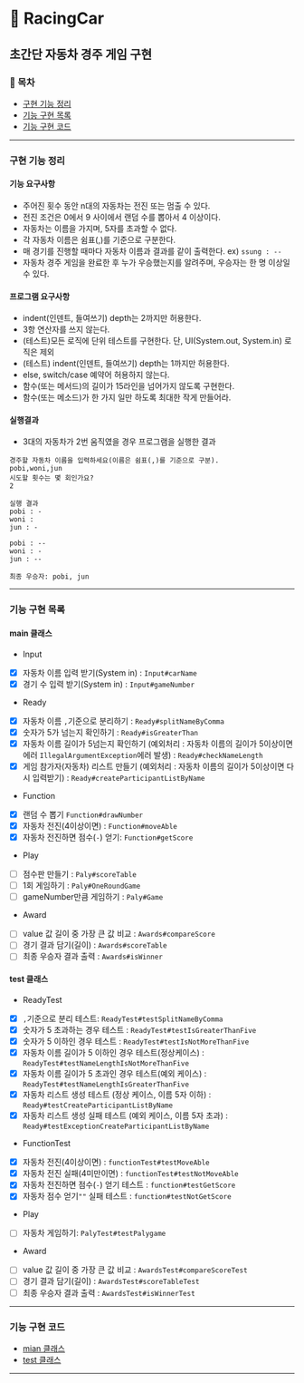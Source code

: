 🚗 RacingCar 
========================
초간단 자동차 경주 게임 구현
--------------------------

### 📌 목차
- [구현 기능 정리](#구현-기능-정리)
- [기능 구현 목록](#기능-구현-목록)
- [기능 구현 코드](#기능-구현-코드)

---

### 구현 기능 정리 
#### 기능 요구사항
- 주어진 횟수 동안 n대의 자동차는 전진 또는 멈출 수 있다. 
- 전진 조건은 0에서 9 사이에서 랜덤 수를 뽑아서 4 이상이다.
- 자동차는 이름을 가지며, 5자를 초과할 수 없다.
- 각 자동차 이름은 쉼표(,)를 기준으로 구분한다.
- 매 경기를 진행할 때마다 자동차 이름과 결과를 같이 출력한다. ex) `ssung : --`
- 자동차 경주 게임을 완료한 후 누가 우승했는지를 알려주며, 우승자는 한 명 이상일 수 있다.

#### 프로그램 요구사항
- indent(인덴트, 들여쓰기) depth는 2까지만 허용한다.
- 3항 연산자를 쓰지 않는다.
- (테스트)모든 로직에 단위 테스트를 구현한다. 단, UI(System.out, System.in) 로직은 제외
- (테스트) indent(인덴트, 들여쓰기) depth는 1까지만 허용한다.
- else, switch/case 예약어 허용하지 않는다.
- 함수(또는 메서드)의 길이가 15라인을 넘어가지 않도록 구현한다.
- 함수(또는 메소드)가 한 가지 일만 하도록 최대한 작게 만들어라.

#### 실행결과
- 3대의 자동차가 2번 움직였을 경우 프로그램을 실행한 결과
```text
경주할 자동차 이름을 입력하세요(이름은 쉼표(,)를 기준으로 구분).
pobi,woni,jun
시도할 횟수는 몇 회인가요?
2

실행 결과
pobi : -
woni : 
jun : -

pobi : --
woni : -
jun : --

최종 우승자: pobi, jun
```

---

### 기능 구현 목록
#### main 클래스
- Input
- [x] 자동차 이름 입력 받기(System in) : `Input#carName`
- [x] 경기 수 입력 받기(System in) : `Input#gameNumber`
- Ready
- [x] 자동차 이름 `,`기준으로 분리하기 : 
`Ready#splitNameByComma`
- [x] 숫자가 5가 넘는지 확인하기 : `Ready#isGreaterThan`
- [x] 자동차 이름 길이가 5넘는지 확인하기 (예외처리 : 자동차 이름의 길이가 5이상이면 에러 `IllegalArgumentException`에러 발생) : `Ready#checkNameLength`
- [x] 게임 참가자(자동차) 리스트 만들기 (예외처리 : 자동차 이름의 길이가 5이상이면 다시 입력받기) : `Ready#createParticipantListByName`
- Function
- [x] 랜덤 수 뽑기 `Function#drawNumber`
- [x] 자동차 전진(4이상이면) : `Function#moveAble` 
- [x] 자동차 전진하면 점수(`-`) 얻기: `Function#getScore`
- Play
- [ ] 점수판 만들기 : `Paly#scoreTable`
- [ ] 1회 게임하기 : `Paly#OneRoundGame`
- [ ] gameNumber만큼 게임하기 : `Paly#Game`
- Award
- [ ] value 값 길이 중 가장 큰 값 비교 : 
`Awards#compareScore`
- [ ] 경기 결과 담기(길이) : `Awards#scoreTable`
- [ ] 최종 우승자 결과 출력 : `Awards#isWinner`

#### test 클래스
- ReadyTest
- [x] `,`기준으로 분리 테스트: `ReadyTest#testSplitNameByComma`
- [x] 숫자가 5 초과하는 경우 테스트 : `ReadyTest#testIsGreaterThanFive`
- [x] 숫자가 5 이하인 경우 테스트 : `ReadyTest#testIsNotMoreThanFive`
- [x] 자동차 이름 길이가 5 이하인 경우 테스트(정상케이스) : `ReadyTest#testNameLengthIsNotMoreThanFive`
- [x] 자동차 이름 길이가 5 초과인 경우 테스트(예외 케이스) : `ReadyTest#testNameLengthIsGreaterThanFive`
- [x] 자동차 리스트 생성 테스트 (정상 케이스, 이름 5자 이하) : `Ready#testCreateParticipantListByName`
- [x] 자동차 리스트 생성 실패 테스트 (예외 케이스, 이름 5자 초과) : `Ready#testExceptionCreateParticipantListByName`
- FunctionTest
- [x] 자동차 전진(4이상이면) : `functionTest#testMoveAble` 
- [x] 자동차 전진 실패(4미만이면) : `functionTest#testNotMoveAble`
- [x] 자동차 전진하면 점수(`-`) 얻기 테스트 : `function#testGetScore`
- [x] 자동차 점수 얻기`""` 실패 테스트 : `function#testNotGetScore`
- Play
- [ ] 자동차 게임하기: `PalyTest#testPalygame`
- Award
- [ ] value 값 길이 중 가장 큰 값 비교 : `AwardsTest#compareScoreTest`
- [ ] 경기 결과 담기(길이) : `AwardsTest#scoreTableTest`
- [ ] 최종 우승자 결과 출력 : `AwardsTest#isWinnerTest`

---

### 기능 구현 코드
- [mian 클래스][M]
- [test 클래스][T]

---

[M]:https://github.com/Data-ssung/java-racingcar/tree/ssungwork/src/main/java/racingCar
[T]:https://github.com/Data-ssung/java-racingcar/tree/ssungwork/src/test/java/racingCar
